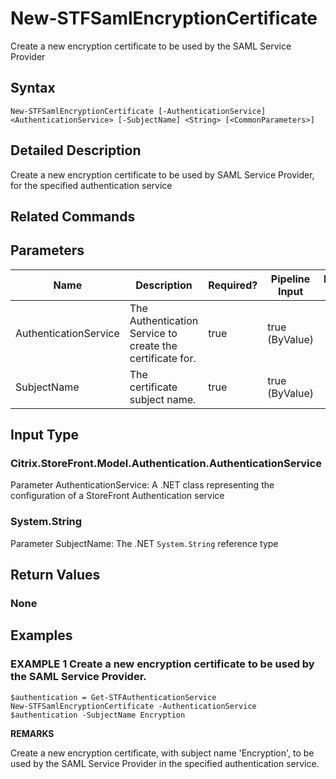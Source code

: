 ﻿# New-STFSamlEncryptionCertificate

Create a new encryption certificate to be used by the SAML Service Provider

## Syntax

```
New-STFSamlEncryptionCertificate [-AuthenticationService] <AuthenticationService> [-SubjectName] <String> [<CommonParameters>]
```

## Detailed Description

Create a new encryption certificate to be used by SAML Service Provider, for the specified authentication service

## Related Commands


## Parameters

| Name   | Description | Required? | Pipeline Input | Default Value |
| --- | --- | --- | --- | --- |
|AuthenticationService|The Authentication Service to create the certificate for.|true|true (ByValue)| |
|SubjectName|The certificate subject name.|true|true (ByValue)| |

## Input Type

### Citrix.StoreFront.Model.Authentication.AuthenticationService

Parameter AuthenticationService: A .NET class representing the configuration of a StoreFront Authentication service

### System.String

Parameter SubjectName: The .NET `System.String` reference type

## Return Values

### None

## Examples

### EXAMPLE 1 Create a new encryption certificate to be used by the SAML Service Provider.

```
$authentication = Get-STFAuthenticationService
New-STFSamlEncryptionCertificate -AuthenticationService $authentication -SubjectName Encryption
```

**REMARKS**

Create a new encryption certificate, with subject name 'Encryption', to be used by the SAML Service Provider in the specified authentication service.
